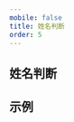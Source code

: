 ```yaml
---
mobile: false
title: 姓名判断
order: 5
---
```


## 姓名判断

## 示例

<code inline="true" src="./demo/judge/index.tsx" compact="true" iframe mobile="false"></code>

<style>
  .token.unit {
    border: none;
    padding: 0;
    display: inline;
    min-height: unset;
    min-width: unset;
    flex-direction: unset;
  }

  iframe[title="dumi-previewer"] {
    height: 600px !important;
  }
<style>
